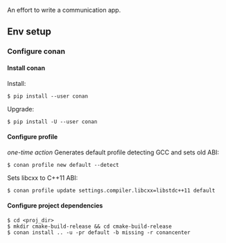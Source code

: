 An effort to write a communication app.

## Env setup
### Configure conan

#### Install conan
Install:
```
$ pip install --user conan
```
Upgrade:
```
$ pip install -U --user conan
```

#### Configure profile
*one-time action*
Generates default profile detecting GCC and sets old ABI:
```
$ conan profile new default --detect
```
Sets libcxx to C++11 ABI:
```
$ conan profile update settings.compiler.libcxx=libstdc++11 default
```

#### Configure project dependencies
```
$ cd <proj_dir>
$ mkdir cmake-build-release && cd cmake-build-release
$ conan install .. -u -pr default -b missing -r conancenter
```
